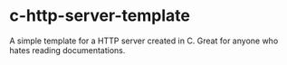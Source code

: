 # c-http-server-template
A simple template for a HTTP server created in C. Great for anyone who hates reading documentations.
